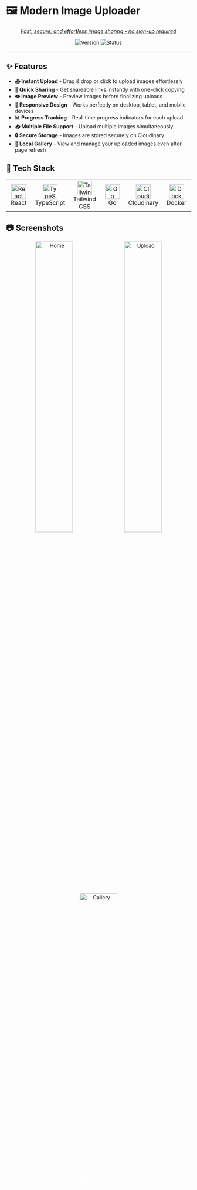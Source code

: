 # 🖼️ Modern Image Uploader

<div align="center">
  <p><em><a href="https://upload.mohammedfarhan.me" alt="upload">Fast, secure, and effortless image sharing - no sign-up required</a></em></p>
  
  ![Version](https://img.shields.io/badge/version-1.0.0-green.svg)
  ![Status](https://img.shields.io/badge/status-active-success.svg)
</div>

<hr />

## ✨ Features

- **📤 Instant Upload** - Drag & drop or click to upload images effortlessly
- **🔗 Quick Sharing** - Get shareable links instantly with one-click copying
- **👁️ Image Preview** - Preview images before finalizing uploads
- **📱 Responsive Design** - Works perfectly on desktop, tablet, and mobile devices
- **📊 Progress Tracking** - Real-time progress indicators for each upload
- **📥 Multiple File Support** - Upload multiple images simultaneously
- **🔒 Secure Storage** - Images are stored securely on Cloudinary
- **💾 Local Gallery** - View and manage your uploaded images even after page refresh

## 🚀 Tech Stack

<div align="center">
  <table>
    <tr>
      <td align="center" width="120">
        <img src="https://cdn.jsdelivr.net/gh/devicons/devicon/icons/react/react-original.svg" width="40" height="40" alt="React" />
        <br>React
      </td>
      <td align="center" width="120">
        <img src="https://cdn.jsdelivr.net/gh/devicons/devicon/icons/typescript/typescript-original.svg" width="40" height="40" alt="TypeScript" />
        <br>TypeScript
      </td>
      <td align="center" width="120">
        <img src="https://tailwindcss.com/_next/static/media/tailwindcss-mark.d52e9897.svg" width="40" height="40" alt="Tailwind CSS" />
        <br>Tailwind CSS
      </td>
      <td align="center" width="120">
        <img src="https://cdn.jsdelivr.net/gh/devicons/devicon/icons/go/go-original-wordmark.svg" width="40" height="40" alt="Go" />
        <br>Go
      </td>
      <td align="center" width="120">
        <img src="https://uploader.mohammedfarhan.me/images/syihfukwoityjix25mxb.png" width="40" height="40" alt="Cloudinary" />
        <br>Cloudinary
      </td>
      <td align="center" width="120">
        <img src="https://cdn.jsdelivr.net/gh/devicons/devicon/icons/docker/docker-original.svg" width="40" height="40" alt="Docker" />
        <br>Docker
      </td>
    </tr>
  </table>
</div>

## 📷 Screenshots

<div align="center">
  <img src="https://upload.mohammedfarhan.me/uploads/fa8e3455.png" width="45%" alt="Home" />
  &nbsp;&nbsp;
  <img src="https://upload.mohammedfarhan.me/uploads/fbe148ba.png" width="45%" alt="Upload" />
  <br/><br/>
  <img src="https://upload.mohammedfarhan.me/uploads/404a3021.png" width="45%" alt="Gallery" />
</div>

## 🏗️ Architecture

The application follows a clean, simple architecture:

```
my-image-uploader/
├── frontend/             # React/TypeScript frontend
│   ├── src/              # Source code
│   ├── public/           # Static assets
│   └── ...               # Configuration files
├── server/               # Go backend API
│   ├── main.go           # Entry point
│   └── ...               # Additional modules
└── ...                   # Project files
```

## 🛠️ Installation & Setup

### Prerequisites
- Node.js (v16+)
- Go (v1.18+)
- Cloudinary account (for image storage)
- Docker (optional, for containerized deployment)

### Frontend Setup
```bash
# Navigate to frontend directory
cd frontend

# Install dependencies
npm install

# Start development server
npm run dev
```

### Backend Setup

The backend uses Go with Gin framework and Cloudinary for image storage.

```bash
# Navigate to server directory
cd server

# Install dependencies
go mod tidy

# Set up environment variables
# On Windows
set CLOUDINARY_CLOUD_NAME=your_cloud_name
set CLOUDINARY_API_KEY=your_api_key
set CLOUDINARY_API_SECRET=your_api_secret

# On Linux/Mac
export CLOUDINARY_CLOUD_NAME=your_cloud_name
export CLOUDINARY_API_KEY=your_api_key
export CLOUDINARY_API_SECRET=your_api_secret

# Run the Go server
go run main.go
```

### Docker Deployment

You can easily deploy the application using Docker:

```bash
# Build the Docker image
docker build -t image-uploader .

# Run the container
docker run -p 8080:8080 \
  -e CLOUDINARY_CLOUD_NAME=your_cloud_name \
  -e CLOUDINARY_API_KEY=your_api_key \
  -e CLOUDINARY_API_SECRET=your_api_secret \
  image-uploader
```

Or use Docker Compose:

```bash
# Create a .env file with your Cloudinary credentials first
# Then run:
docker-compose up -d
```

## CORS Configuration

The server includes CORS configuration to allow cross-origin requests. If you're experiencing CORS issues:

1. Ensure the frontend URL is added to the allowed origins in `main.go`:

```go
router.Use(cors.New(cors.Config{
    AllowOrigins:     []string{"http://localhost:3000", "http://localhost:5173", "https://your-frontend-domain.com"},
    AllowMethods:     []string{"GET", "POST", "OPTIONS"},
    AllowHeaders:     []string{"Origin", "Content-Type", "Accept", "Authorization"},
    ExposeHeaders:    []string{"Content-Length"},
    AllowCredentials: true,
    MaxAge:           12 * 60 * 60,
}))
```

2. Restart the server after making changes.

## 🧩 How It Works

1. **Upload** - Drag and drop or select images from your device
2. **Process** - Images are processed and uploaded to Cloudinary via the Go backend
3. **Share** - Copy the generated links to share your images instantly
4. **Manage** - View your uploaded images in the gallery (persisted in localStorage)

## 🔮 Future Enhancements

- User accounts for persistent image management
- Image editing capabilities
- Custom link customization
- Album creation and organization
- Enhanced security features
- Support for additional file types

## 🤝 Contributing

Contributions are welcome! Please feel free to submit a Pull Request.

1. Fork the repository
2. Create your feature branch (`git checkout -b feature/amazing-feature`)
3. Commit your changes (`git commit -m 'Add some amazing feature'`)
4. Push to the branch (`git push origin feature/amazing-feature`)
5. Open a Pull Request

## 👨‍💻 Author

**Mohammed Farhan** - [GitHub Profile](https://github.com/mhf0)

---

<div align="center">
  <p>Made with ❤️ for the love of simple, effective solutions</p>
</div>
